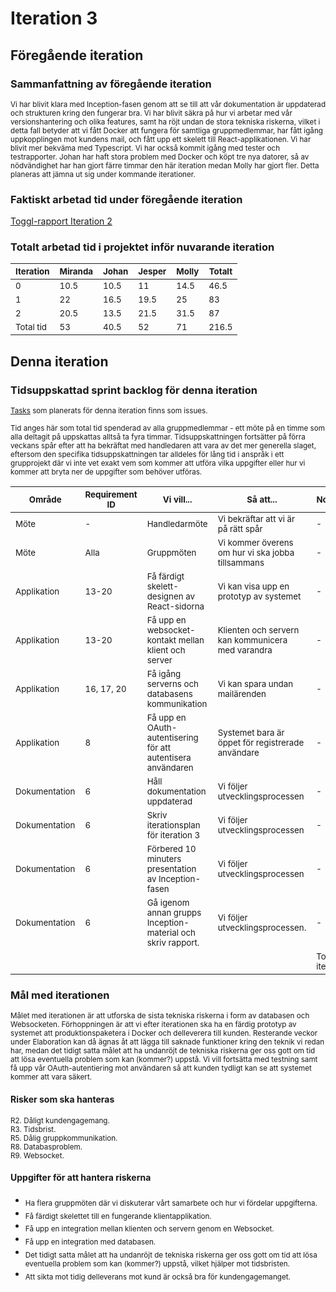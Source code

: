 # Iteration 3

## Föregående iteration

### Sammanfattning av föregående iteration
<sub>Vi har blivit klara med Inception-fasen genom att se till att vår dokumentation är uppdaterad och strukturen kring den fungerar bra. Vi har blivit säkra på hur vi arbetar med vår versionshantering och olika features, samt ha röjt undan de stora tekniska riskerna, vilket i detta fall betyder att vi fått Docker att fungera för samtliga gruppmedlemmar, har fått igång uppkopplingen mot kundens mail, och fått upp ett skelett till React-applikationen. Vi har blivit mer bekväma med Typescript. Vi har också kommit igång med tester och testrapporter. Johan har haft stora problem med Docker och köpt tre nya datorer, så av nödvändighet har han gjort färre timmar den här iteration medan Molly har gjort fler. Detta planeras att jämna ut sig under kommande iterationer.</sub>

### Faktiskt arbetad tid under föregående iteration
[Toggl-rapport Iteration 2](reports/toggl_iteration_2.pdf)</sub>

### Totalt arbetad tid i projektet inför nuvarande iteration

|<sub>Iteration</sub>|<sub>Miranda</sub>|<sub>Johan</sub>|<sub>Jesper</sub>|<sub>Molly</sub>|<sub>Totalt</sub>|
|----|----|-----|------------|----------|----|
|<sub>0</sub>|<sub>10.5</sub>|<sub>10.5</sub>|<sub>11</sub>|<sub>14.5</sub>|<sub>46.5</sub>|
|<sub>1</sub>|<sub>22</sub>|<sub>16.5</sub>|<sub>19.5</sub>|<sub>25</sub>|<sub>83</sub>|
|<sub>2</sub>|<sub>20.5</sub>|<sub>13.5</sub>|<sub>21.5</sub>|<sub>31.5</sub>|<sub>87</sub>|
|<sub>Total tid</sub>|<sub>53</sub>|<sub>40.5</sub>|<sub>52</sub>|<sub>71</sub>|<sub>216.5</sub>|

## Denna iteration

### Tidsuppskattad sprint backlog för denna iteration
<sub>[Tasks](https://github.com/1dv611-futurum-project/futurum-project/issues?utf8=%E2%9C%93&q=is%3Aissue+label%3A%22Iteration+3%22+) som planerats för denna iteration finns som issues.</sub>

<sub>Tid anges här som total tid spenderad av alla gruppmedlemmar - ett möte på en timme som alla deltagit på uppskattas alltså ta fyra timmar. Tidsuppskattningen fortsätter på förra veckans spår efter att ha bekräftat med handledaren att vara av det mer generella slaget, eftersom den specifika tidsuppskattningen tar alldeles för lång tid i anspråk i ett grupprojekt där vi inte vet exakt vem som kommer att utföra vilka uppgifter eller hur vi kommer att bryta ner de uppgifter som behöver utföras.</sub>
 
|<sub>Område</sub>|<sub>Requirement ID</sub>|<sub>Vi vill...</sub>|<sub>Så att...</sub>|<sub>Noteringar</sub>|<sub>Appr. Tid(h)</sub>|<sub>Ansvarig(h)</sub>|
|----|-----|------------|----------|-----|-----|-----|
|<sub>Möte</sub>|<sub>-</sub>|<sub>Handledarmöte</sub>|<sub>Vi bekräftar att vi är på rätt spår</sub>|<sub>-</sub>|<sub>4</sub>|<sub>Alla</sub>| 
|<sub>Möte</sub>|<sub>Alla</sub>|<sub>Gruppmöten</sub>|<sub>Vi kommer överens om hur vi ska jobba tillsammans</sub>|<sub>-</sub>|<sub>8</sub>|<sub>Alla</sub>| 
|<sub>Applikation</sub>|<sub>13-20</sub>|<sub>Få färdigt skelett-designen av React-sidorna</sub>|<sub>Vi kan visa upp en prototyp av systemet</sub>|<sub>-</sub>|<sub>10</sub>|<sub>Miranda + Jesper</sub>| 
|<sub>Applikation</sub>|<sub>13-20</sub>|<sub>Få upp en websocket-kontakt mellan klient och server</sub>|<sub>Klienten och servern kan kommunicera med varandra</sub>|<sub>-</sub>|<sub>32</sub>|<sub>Miranda + Jesper + Johan</sub>| 
|<sub>Applikation</sub>|<sub>16, 17, 20</sub>|<sub>Få igång serverns och databasens kommunikation</sub>|<sub>Vi kan spara undan mailärenden</sub>|<sub>-</sub>|<sub>12</sub>|<sub>Molly + Johan</sub>| 
|<sub>Applikation</sub>|<sub>8</sub>|<sub>Få upp en OAuth-autentisering för att autentisera användaren</sub>|<sub>Systemet bara är öppet för registrerade användare</sub>|<sub>-</sub>|<sub>8</sub>|<sub>Molly</sub>| </sub>|<sub>Vi kan lämna in Inception-dokumentationen</sub>|<sub>-</sub>|<sub>8</sub>|
|<sub>Dokumentation</sub>|<sub>6</sub>|<sub>Håll dokumentation uppdaterad</sub>|<sub>Vi följer utvecklingsprocessen</sub>|<sub>-</sub>|<sub>5</sub>|<sub>Alla</sub>| 
|<sub>Dokumentation</sub>|<sub>6</sub>|<sub>Skriv iterationsplan för iteration 3</sub>|<sub>Vi följer utvecklingsprocessen</sub>|<sub>-</sub>|<sub>1.5</sub>|<sub>Molly</sub>| 
|<sub>Dokumentation</sub>|<sub>6</sub>|<sub>Förbered 10 minuters presentation av Inception-fasen</sub>|<sub>Vi följer utvecklingsprocessen</sub>|<sub>-</sub>|<sub>2</sub>|<sub>Johan + Jesper</sub>|
|<sub>Dokumentation</sub>|<sub>6</sub>|<sub>Gå igenom annan grupps Inception-material och skriv rapport.</sub>|<sub>Vi följer utvecklingsprocessen.</sub>|<sub>-</sub>|<sub>4</sub>|<sub>Miranda + Molly</sub>|
| | | | |<sub>Total tid i iterationen:</sub>| 82.5| |

### Mål med iterationen
<sub>Målet med iterationen är att utforska de sista tekniska riskerna i form av databasen och Websocketen. Förhoppningen är att vi efter iterationen ska ha en färdig prototyp av systemet att produktionspaketera i Docker och delleverera till kunden. Resterande veckor under Elaboration kan då ägnas åt att lägga till saknade funktioner kring den teknik vi redan har, medan det tidigt satta målet att ha undanröjt de tekniska riskerna ger oss gott om tid att lösa eventuella problem som kan (kommer?) uppstå. Vi vill fortsätta med testning samt få upp vår OAuth-autentiering mot användaren så att kunden tydligt kan se att systemet kommer att vara säkert.</sub>

#### Risker som ska hanteras 
<sub>R2. Dåligt kundengagemang.  
R3. Tidsbrist.  
R5. Dålig gruppkommunikation.      
R8. Databasproblem.    
R9. Websocket.  </sub>   

#### Uppgifter för att hantera riskerna
* <sub>Ha flera gruppmöten där vi diskuterar vårt samarbete och hur vi fördelar uppgifterna.</sub>
* <sub>Få färdigt skelettet till en fungerande klientapplikation.</sub>
* <sub>Få upp en integration mellan klienten och servern genom en Websocket.</sub>
* <sub>Få upp en integration med databasen.</sub>
* <sub>Det tidigt satta målet att ha undanröjt de tekniska riskerna ger oss gott om tid att lösa eventuella problem som kan (kommer?) uppstå, vilket hjälper mot tidsbristen.</sub>
* <sub>Att sikta mot tidig delleverans mot kund är också bra för kundengagemanget.</sub>